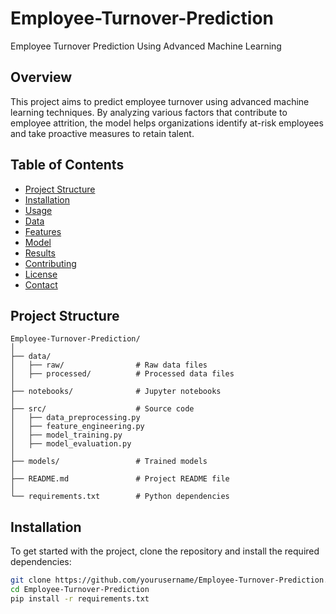 # Employee-Turnover-Prediction
Employee Turnover Prediction Using Advanced  Machine Learning






## Overview
This project aims to predict employee turnover using advanced machine learning techniques. By analyzing various factors that contribute to employee attrition, the model helps organizations identify at-risk employees and take proactive measures to retain talent.

## Table of Contents
- [Project Structure](#project-structure)
- [Installation](#installation)
- [Usage](#usage)
- [Data](#data)
- [Features](#features)
- [Model](#model)
- [Results](#results)
- [Contributing](#contributing)
- [License](#license)
- [Contact](#contact)

## Project Structure
```
Employee-Turnover-Prediction/
│
├── data/
│   ├── raw/                # Raw data files
│   ├── processed/          # Processed data files
│
├── notebooks/              # Jupyter notebooks
│
├── src/                    # Source code
│   ├── data_preprocessing.py
│   ├── feature_engineering.py
│   ├── model_training.py
│   ├── model_evaluation.py
│
├── models/                 # Trained models
│
├── README.md               # Project README file
│
└── requirements.txt        # Python dependencies
```




## Installation
To get started with the project, clone the repository and install the required dependencies:

```bash
git clone https://github.com/yourusername/Employee-Turnover-Prediction.git
cd Employee-Turnover-Prediction
pip install -r requirements.txt



